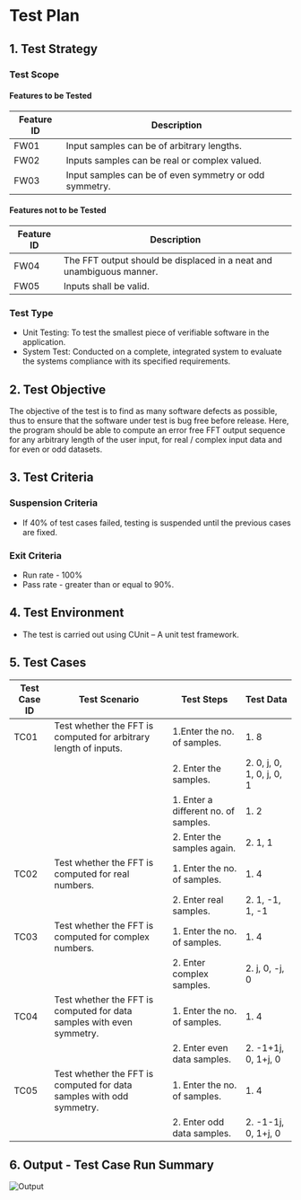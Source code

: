 # Test Plan

## 1. Test Strategy

### Test Scope

#### Features to be Tested

| Feature ID	                         |Description                                              |
|--------------------------------------|---------------------------------------------------------|
| FW01	                               | Input samples can be of arbitrary lengths.              |
| FW02	                               | Inputs samples can be real or complex valued.           |
| FW03	                               | Input samples can be of even symmetry or odd symmetry.  |

#### Features not to be Tested

| Feature ID	                         | Description                                                          |
|--------------------------------------|----------------------------------------------------------------------|
| FW04	                               | The FFT output should be displaced in a neat and unambiguous manner. |
| FW05	                               | Inputs shall be valid.                                               |

### Test Type

* Unit Testing: To test the smallest piece of verifiable software in the application.
* System Test: Conducted on a complete, integrated system to evaluate the systems compliance with its specified requirements.

## 2. Test Objective

The objective of the test is to find as many software defects as possible, thus to ensure that the software under test is bug free before release. Here, the program should be able to compute an error free FFT output sequence for any arbitrary length of the user input, for real / complex input data and for even or odd datasets. 

## 3. Test Criteria

### Suspension Criteria

* If 40% of test cases failed, testing is suspended until the previous cases are fixed.

### Exit Criteria

* Run rate - 100%
* Pass rate - greater than or equal to 90%.

## 4. Test Environment

* The test is carried out using CUnit – A unit test framework.

## 5. Test Cases

| Test Case ID 	  | Test Scenario	                                                        | Test Steps	                                    | Test Data                        |
|-----------------|-----------------------------------------------------------------------|-------------------------------------------------|----------------------------------|
| TC01	          | Test whether the FFT is computed for arbitrary length of inputs.	    | 1.Enter the no. of samples.                     | 1. 8                             |
|                 |                                                                       | 2. Enter the samples.                           | 2. 0, j, 0, 1, 0, j, 0, 1        |
|                 |                                                                       | 1. Enter a different no. of samples.	          | 1. 2                             |
|                 |                                                                       | 2. Enter the samples again.                     | 2. 1, 1                          |
| TC02	          | Test whether the FFT is computed for real numbers.	                  | 1. Enter the no. of samples.                    | 1. 4                             |
|                 |                                                                       | 2. Enter real samples.	                        | 2. 1, -1, 1, -1                  |
| TC03	          | Test whether the FFT is computed for complex numbers.	                | 1. Enter the no. of samples.                    | 1. 4                             |
|                 |                                                                       | 2. Enter complex samples.	                      | 2. j, 0, -j, 0                   |
| TC04	          | Test whether the FFT is computed for data samples with even symmetry.	| 1. Enter the no. of samples.                    | 1. 4                             |
|                 |                                                                       | 2. Enter even data samples.                     | 2. -1+1j, 0, 1+j, 0              |
| TC05	          | Test whether the FFT is computed for data samples with odd symmetry.	| 1. Enter the no. of samples.                    | 1. 4                             |
|                 |                                                                       | 2. Enter odd data samples.                      | 2. -1-1j, 0, 1+j, 0

## 6. Output - Test Case Run Summary

![Output](https://github.com/stepin105296/N-Point_Fast_Fourier_Transform_Calculator/blob/master/4_TestPlanAndOutput/Test%20Case%20Run%20Summary.png)
